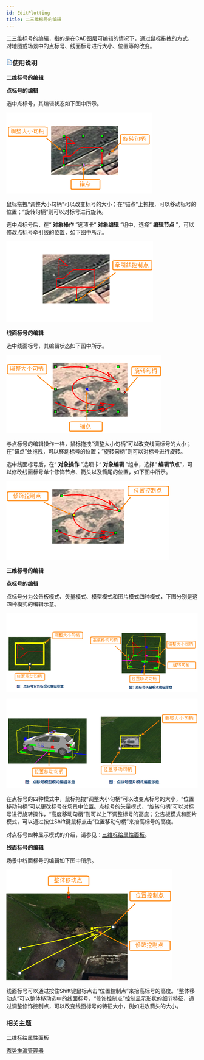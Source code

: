 ```yaml
---
id: EditPlotting
title: 二三维标号的编辑
---
```

二三维标号的编辑，指的是在CAD图层可编辑的情况下，通过鼠标拖拽的方式，对地图或场景中的点标号、线面标号进行大小、位置等的改变。

### ![](../img/read.gif)使用说明

**二维标号的编辑**

**点标号的编辑**

选中点标号，其编辑状态如下图中所示。

![](img/PointEdit01.png)  

  
鼠标拖拽“调整大小句柄”可以改变标号的大小；在“锚点”上拖拽，可以移动标号的位置；“旋转句柄”则可以对标号进行旋转。

选中点标号后，在“ **对象操作** ”选项卡“ **对象编辑** ”组中，选择“ **编辑节点** ”，可以修改点标号牵引线的位置，如下图中所示。

![](img/PointEdit02.png)  

**线面标号的编辑**

选中线面标号，其编辑状态如下图中所示。

![](img/LineRegionEdit01.png)  

  
与点标号的编辑操作一样，鼠标拖拽“调整大小句柄”可以改变线面标号的大小；在“锚点”处拖拽，可以移动标号的位置；“旋转句柄”则可以对标号进行旋转。

选中线面标号后，在“ **对象操作** ”选项卡“ **对象编辑** ”组中，选择“ **编辑节点**”，可以修改线面标号单个修饰节点、箭头以及箭尾的位置，如下图中所示。

![](img/LineRegionEdit02.png)  

  

**三维标号的编辑**

**点标号的编辑**

点标号分为公告板模式、矢量模式、模型模式和图片模式四种模式，下图分别是这四种模式的编辑示意。

![](img/PointPlotEdit3D_01.png)    

![](img/PointPlotEdit3D_03.png) 
  
在点标号的四种模式中，鼠标拖拽“调整大小句柄”可以改变点标号的大小，“位置移动句柄”可以更改标号在场景中位置。点标号的矢量模式，“旋转句柄”可以对标号进行旋转操作，“高度移动句柄”则可以上下调整标号的高度；公告板模式和图片模式，可以通过按住Shift键鼠标点击“位置移动句柄”来抬高标号的高度。

对点标号四种显示模式的介绍，请参见：[三维标绘属性面板](3DPlotting/Introduce3DPlottingPanel)。

**线面标号的编辑**

场景中线面标号的编辑如下图中所示。

![](img/LinePlotEdit3D.png)  
  
线面标号可以通过按住Shift键鼠标点击“位置控制点”来抬高标号的高度。“整体移动点”可以整体移动选中的线面标号，“修饰控制点”控制显示形状的细节特征，通过调整修饰控制点，可以改变线面标号的特征大小，例如进攻箭头的大小。

###  相关主题


[二维标绘属性面板](../Plotting/2DPlotting/PropertyPanel_2D)

 [态势推演管理器](../Plotting/AnimationManager)

